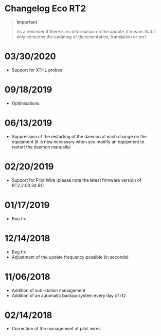 # Changelog Eco RT2

>**Important**
>
>As a reminder if there is no information on the update, it means that it only concerns the updating of documentation, translation or text

# 03/30/2020

- Support for XTHL probes

# 09/18/2019

- Optimisations

# 06/13/2019

- Suppression of the restarting of the daemon at each change on the equipment (it is now necessary when you modify an equipment to restart the daemon manually)

# 02/20/2019

- Support for Pilot Wire (please note the latest firmware version of RT2,2.00.34 B1)

# 01/17/2019

- Bug fix

# 12/14/2018

- Bug fix
- Adjustment of the update frequency possible (in seconds)

# 11/06/2018

- Addition of sub-station management
- Addition of an automatic backup system every day of rt2

# 02/14/2018

- Correction of the management of pilot wires
